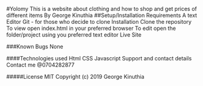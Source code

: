 #Yolomy
This is a website about clothing and how to shop and get prices of different items
By George Kinuthia
##Setup/Installation Requirements
A text Editor
Git - for those who decide to clone
Installation
Clone the repository
To view open index.html in your preferred browser
To edit open the folder/project using you preferred text editor
Live Site


###Known Bugs
None

####Technologies used
Html
CSS
Javascript
Support and contact details
Contact me @0704282877

#####License
MIT Copyright (c) 2019 George Kinuthia
